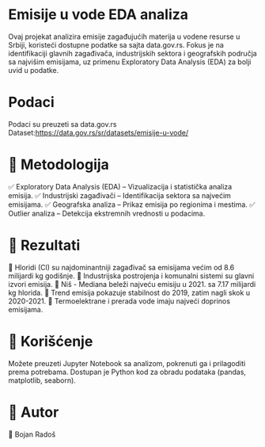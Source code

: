 # Emisije u vode EDA analiza
Ovaj projekat analizira emisije zagađujućih materija u vodene resurse u Srbiji, koristeći dostupne podatke sa sajta data.gov.rs. Fokus je na identifikaciji glavnih zagađivača, industrijskih sektora i geografskih područja sa najvišim emisijama, uz primenu Exploratory Data Analysis (EDA) za bolji uvid u podatke.
# Podaci
Podaci su preuzeti sa data.gov.rs 
Dataset:https://data.gov.rs/sr/datasets/emisije-u-vode/

# 🔎 Metodologija
✅ Exploratory Data Analysis (EDA) – Vizualizacija i statistička analiza emisija. 
✅ Industrijski zagađivači – Identifikacija sektora sa najvećim emisijama. 
✅ Geografska analiza – Prikaz emisija po regionima i mestima. 
✅ Outlier analiza – Detekcija ekstremnih vrednosti u podacima.

# 🚀 Rezultati
📌 Hloridi (Cl) su najdominantniji zagađivač sa emisijama većim od 8.6 milijardi kg godišnje. 
📌 Industrijska postrojenja i komunalni sistemi su glavni izvori emisija. 
📌 Niš - Mediana beleži najveću emisiju u 2021. sa 7.17 milijardi kg hlorida. 
📌 Trend emisija pokazuje stabilnost do 2019, zatim nagli skok u 2020-2021. 
📌 Termoelektrane i prerada vode imaju najveći doprinos emisijama.

# 📂 Korišćenje
Možete preuzeti Jupyter Notebook sa analizom, pokrenuti ga i prilagoditi prema potrebama. Dostupan je Python kod za obradu podataka (pandas, matplotlib, seaborn).

# 📝 Autor
👤 Bojan Radoš
